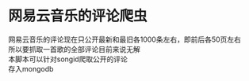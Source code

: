# 网易云音乐的评论爬虫
网易云音乐的评论现在只公开最新和最旧各1000条左右，即前后各50页左右  
所以要抓取一首歌的全部评论目前来说无解  
本脚本可以针对songid爬取公开的评论  
存入mongodb